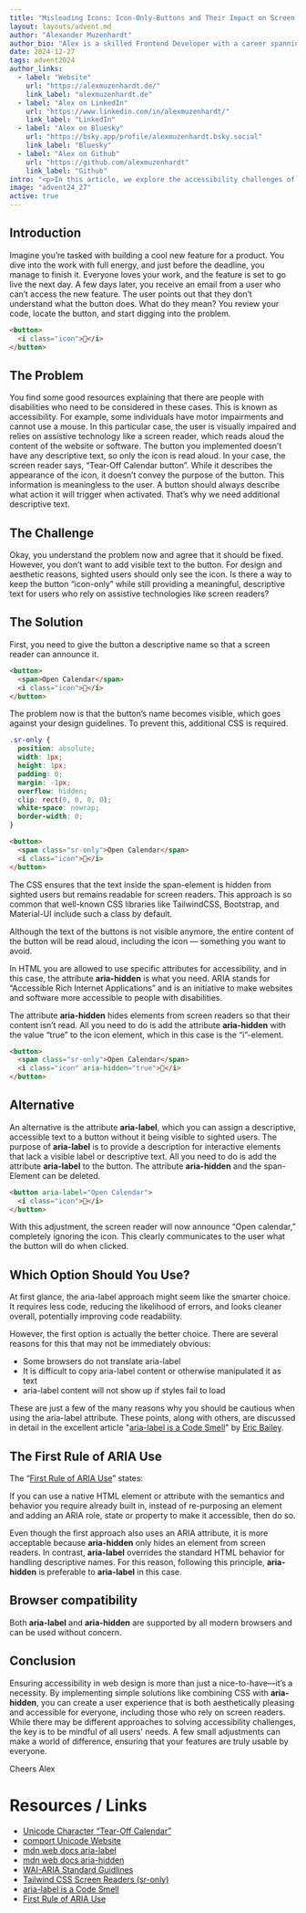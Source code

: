```yaml
---
title: "Misleading Icons: Icon-Only-Buttons and Their Impact on Screen Readers"
layout: layouts/advent.md
author: "Alexander Muzenhardt"
author_bio: "Alex is a skilled Frontend Developer with a career spanning back to 2015. Since joining cit GmbH in 2019, Alex has specialized in accessibility, crafting inclusive and user-friendly digital experiences that ensure seamless web engagement for everyone."
date: 2024-12-27
tags: advent2024
author_links:
  - label: "Website"
    url: "https://alexmuzenhardt.de/"
    link_label: "alexmuzenhardt.de"
  - label: "Alex on LinkedIn"
    url: "https://www.linkedin.com/in/alexmuzenhardt/"
    link_label: "LinkedIn"
  - label: "Alex on Bluesky"
    url: "https://bsky.app/profile/alexmuzenhardt.bsky.social"
    link_label: "Bluesky"
  - label: "Alex on Github"
    url: "https://github.com/alexmuzenhardt"
    link_label: "Github"
intro: "<p>In this article, we explore the accessibility challenges of icon-only buttons, their impact on screen readers, and practical solutions to make them inclusive for all users.</p>"
image: "advent24_27"
active: true
---
```


## Introduction

Imagine you’re tasked with building a cool new feature for a product. You dive into the work with full energy, and just before the deadline, you manage to finish it. Everyone loves your work, and the feature is set to go live the next day.
A few days later, you receive an email from a user who can’t access the new feature. The user points out that they don’t understand what the button does. What do they mean? You review your code, locate the button, and start digging into the problem.

```html
<button>
  <i class="icon">📆</i>
</button>
```

## The Problem

You find some good resources explaining that there are people with disabilities who need to be considered in these cases. This is known as accessibility. For example, some individuals have motor impairments and cannot use a mouse. In this particular case, the user is visually impaired and relies on assistive technology like a screen reader, which reads aloud the content of the website or software. The button you implemented doesn’t have any descriptive text, so only the icon is read aloud. In your case, the screen reader says, “Tear-Off Calendar button”. While it describes the appearance of the icon, it doesn’t convey the purpose of the button. This information is meaningless to the user. A button should always describe what action it will trigger when activated. That’s why we need additional descriptive text.

## The Challenge

Okay, you understand the problem now and agree that it should be fixed. However, you don’t want to add visible text to the button. For design and aesthetic reasons, sighted users should only see the icon. Is there a way to keep the button “icon-only” while still providing a meaningful, descriptive text for users who rely on assistive technologies like screen readers?

## The Solution

First, you need to give the button a descriptive name so that a screen reader can announce it.

```html
<button>
  <span>Open Calendar</span>
  <i class="icon">📆</i>
</button>
```

The problem now is that the button’s name becomes visible, which goes against your design guidelines. To prevent this, additional CSS is required.

```css
.sr-only {
  position: absolute;
  width: 1px;
  height: 1px;
  padding: 0;
  margin: -1px;
  overflow: hidden;
  clip: rect(0, 0, 0, 0);
  white-space: nowrap;
  border-width: 0;
}
```

```html
<button>
  <span class="sr-only">Open Calendar</span>
  <i class="icon">📆</i>
</button>
```

The CSS ensures that the text inside the span-element is hidden from sighted users but remains readable for screen readers. This approach is so common that well-known CSS libraries like TailwindCSS, Bootstrap, and Material-UI include such a class by default.

Although the text of the buttons is not visible anymore, the entire content of the button will be read aloud, including the icon — something you want to avoid.

In HTML you are allowed to use specific attributes for accessibility, and in this case, the attribute **aria-hidden** is what you need. ARIA stands for “Accessible Rich Internet Applications” and is an initiative to make websites and software more accessible to people with disabilities.

The attribute **aria-hidden** hides elements from screen readers so that their content isn’t read. All you need to do is add the attribute **aria-hidden** with the value “true” to the icon element, which in this case is the “i”-element.

```html
<button>
  <span class="sr-only">Open Calendar</span>
  <i class="icon" aria-hidden="true">📆</i>
</button>
```

## Alternative

An alternative is the attribute **aria-label**, which you can assign a descriptive, accessible text to a button without it being visible to sighted users. The purpose of **aria-label** is to provide a description for interactive elements that lack a visible label or descriptive text. All you need to do is add the attribute **aria-label** to the button. The attribute **aria-hidden** and the span-Element can be deleted.

```html
<button aria-label="Open Calendar">
  <i class="icon">📆</i>
</button>
```

With this adjustment, the screen reader will now announce “Open calendar,” completely ignoring the icon. This clearly communicates to the user what the button will do when clicked.

## Which Option Should You Use?

At first glance, the aria-label approach might seem like the smarter choice. It requires less code, reducing the likelihood of errors, and looks cleaner overall, potentially improving code readability.

However, the first option is actually the better choice. There are several reasons for this that may not be immediately obvious:

- Some browsers do not translate aria-label
- It is difficult to copy aria-label content or otherwise manipulated it as text
- aria-label content will not show up if styles fail to load

These are just a few of the many reasons why you should be cautious when using the aria-label attribute. These points, along with others, are discussed in detail in the excellent article "[aria-label is a Code Smell](https://ericwbailey.website/published/aria-label-is-a-code-smell)" by [Eric Bailey](https://github.com/ericwbailey/ericwbailey.website).

## The First Rule of ARIA Use

The “[First Rule of ARIA Use](https://www.w3.org/TR/using-aria/#firstrule)” states:

If you can use a native HTML element or attribute with the semantics and behavior you require already built in, instead of re-purposing an element and adding an ARIA role, state or property to make it accessible, then do so.

Even though the first approach also uses an ARIA attribute, it is more acceptable because **aria-hidden** only hides an element from screen readers. In contrast, **aria-label** overrides the standard HTML behavior for handling descriptive names. For this reason, following this principle, **aria-hidden** is preferable to **aria-label** in this case.

## Browser compatibility

Both **aria-label** and **aria-hidden** are supported by all modern browsers and can be used without concern.

## Conclusion

Ensuring accessibility in web design is more than just a nice-to-have—it’s a necessity. By implementing simple solutions like combining CSS with **aria-hidden**, you can create a user experience that is both aesthetically pleasing and accessible for everyone, including those who rely on screen readers. While there may be different approaches to solving accessibility challenges, the key is to be mindful of all users' needs. A few small adjustments can make a world of difference, ensuring that your features are truly usable by everyone.

Cheers
Alex

# Resources / Links

- [Unicode Character “Tear-Off Calendar”](https://www.compart.com/en/unicode/U+1F4C6)
- [comport Unicode Website](https://www.compart.com/en/unicode/)
- [mdn web docs aria-label](https://developer.mozilla.org/en-US/docs/Web/Accessibility/ARIA/Attributes/aria-label)
- [mdn web docs aria-hidden](https://developer.mozilla.org/en-US/docs/Web/Accessibility/ARIA/Attributes/aria-hidden)
- [WAI-ARIA Standard Guidlines](https://www.w3.org/WAI/standards-guidelines/aria/)
- [Tailwind CSS Screen Readers (sr-only)](https://tailwindcss.com/docs/screen-readers)
- [aria-label is a Code Smell](https://ericwbailey.website/published/aria-label-is-a-code-smell)
- [First Rule of ARIA Use](https://www.w3.org/TR/using-aria/#firstrule)
